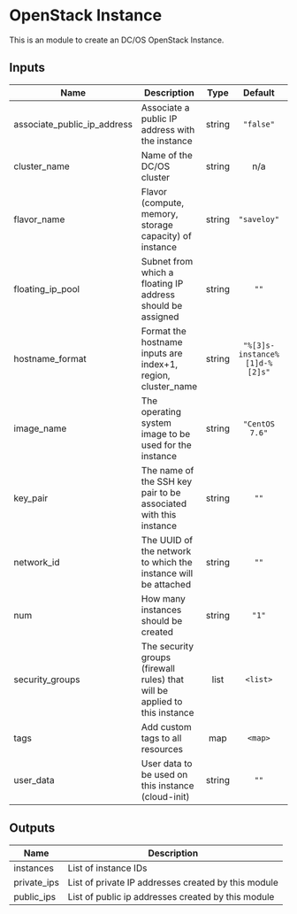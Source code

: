 OpenStack Instance
==================
This is an module to create an DC/OS OpenStack Instance.

## Inputs

| Name | Description | Type | Default | Required |
|------|-------------|:----:|:-----:|:-----:|
| associate\_public\_ip\_address | Associate a public IP address with the instance | string | `"false"` | no |
| cluster\_name | Name of the DC/OS cluster | string | n/a | yes |
| flavor\_name | Flavor (compute, memory, storage capacity)  of instance | string | `"saveloy"` | no |
| floating\_ip\_pool | Subnet from which a floating IP address should be assigned | string | `""` | no |
| hostname\_format | Format the hostname inputs are index+1, region, cluster_name | string | `"%[3]s-instance%[1]d-%[2]s"` | no |
| image\_name | The operating system image to be used for the instance | string | `"CentOS 7.6"` | no |
| key\_pair | The name of the SSH key pair to be associated with this instance | string | `""` | no |
| network\_id | The UUID of the network to which the instance will be attached | string | `""` | no |
| num | How many instances should be created | string | `"1"` | no |
| security\_groups | The security groups (firewall rules) that will be applied to this instance | list | `<list>` | no |
| tags | Add custom tags to all resources | map | `<map>` | no |
| user\_data | User data to be used on this instance (cloud-init) | string | `""` | no |

## Outputs

| Name | Description |
|------|-------------|
| instances | List of instance IDs |
| private\_ips | List of private IP addresses created by this module |
| public\_ips | List of public ip addresses created by this module |

